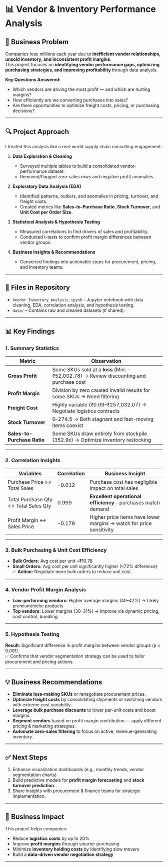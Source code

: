 # 📊 Vendor & Inventory Performance Analysis  

## 📌 Business Problem  
Companies lose millions each year due to **inefficient vendor relationships, unsold inventory, and inconsistent profit margins**.  
This project focuses on **identifying vendor performance gaps, optimizing purchasing strategies, and improving profitability** through data analysis.  

**Key Questions Answered:**  
- Which vendors are driving the most profit — and which are hurting margins?  
- How efficiently are we converting purchases into sales?  
- Are there opportunities to optimize freight costs, pricing, or purchasing decisions?  

---

## 🔍 Project Approach  
I treated this analysis like a real-world supply chain consulting engagement:  

1. **Data Exploration & Cleaning**  
   - Surveyed multiple tables to build a consolidated vendor-performance dataset.  
   - Removed/flagged zero-sales rows and negative profit anomalies.  

2. **Exploratory Data Analysis (EDA)**  
   - Identified patterns, outliers, and anomalies in pricing, turnover, and freight costs.  
   - Created metrics like **Sales-to-Purchase Ratio**, **Stock Turnover**, and **Unit Cost per Order Size**.  

3. **Statistical Analysis & Hypothesis Testing**  
   - Measured correlations to find drivers of sales and profitability.  
   - Conducted t-tests to confirm profit margin differences between vendor groups.  

4. **Business Insights & Recommendations**  
   - Converted findings into actionable steps for procurement, pricing, and inventory teams.  

---

## 📂 Files in Repository  
- `Vendor_Inventory_Analysis.ipynb` – Jupyter notebook with data cleaning, EDA, correlation analysis, and hypothesis testing.  
- `data/` – Contains raw and cleaned datasets (if shared).  

---

## 📊 Key Findings  

### 1. Summary Statistics  
| Metric | Observation |
|--------|-------------|
| **Gross Profit** | Some SKUs sold at a **loss** (Min: −₹52,002.78) → Review discounting and purchase cost |
| **Profit Margin** | Division by zero caused invalid results for some SKUs → Need filtering |
| **Freight Cost** | Highly variable (₹0.09–₹257,032.07) → Negotiate logistics contracts |
| **Stock Turnover** | 0–274.5 → Both stagnant and fast-moving items coexist |
| **Sales-to-Purchase Ratio** | Some SKUs draw entirely from stockpile (352.9x) → Optimize inventory restocking |

---

### 2. Correlation Insights  
| Variables | Correlation | Business Insight |
|-----------|-------------|-----------------|
| Purchase Price ↔ Total Sales | −0.012 | Purchase cost has negligible impact on total sales |
| Total Purchase Qty ↔ Total Sales Qty | 0.999 | **Excellent operational efficiency** – purchases match demand |
| Profit Margin ↔ Sales Price | −0.179 | Higher price items have lower margins → watch for price sensitivity |

---

### 3. Bulk Purchasing & Unit Cost Efficiency  
- **Bulk Orders:** Avg cost per unit ~₹10.78  
- **Small Orders:** Avg cost per unit significantly higher (≈72% difference)  
✅ **Action:** Negotiate more bulk orders to reduce unit cost.  

---

### 4. Vendor Profit Margin Analysis  
- **Low-performing vendors:** Higher average margins (40–42%) → Likely premium/niche products  
- **Top vendors:** Lower margins (30–31%) → Improve via dynamic pricing, cost control, bundling  

---

### 5. Hypothesis Testing  
**Result:** Significant difference in profit margins between vendor groups (p < 0.001).  
✅ Confirms that vendor segmentation strategy can be used to tailor procurement and pricing actions.  

---

## 💡 Business Recommendations  
- **Eliminate loss-making SKUs** or renegotiate procurement prices.  
- **Optimize freight costs** by consolidating shipments or switching vendors with extreme cost variability.  
- **Leverage bulk purchase discounts** to lower per-unit costs and boost margins.  
- **Segment vendors** based on profit margin contribution — apply different pricing & marketing strategies.  
- **Automate zero-sales filtering** to focus on active, revenue-generating inventory.  

---

## ✅ Next Steps  
1. Enhance visualization dashboards (e.g., monthly trends, vendor segmentation charts).  
2. Build predictive models for **profit margin forecasting** and **stock turnover prediction**.  
3. Share insights with procurement & finance teams for strategic implementation.  

---

## 🎯 Business Impact  
This project helps companies:  
- Reduce **logistics costs** by up to 20%  
- Improve **profit margins** through smarter purchasing  
- Minimize **inventory holding costs** by identifying slow movers  
- Build a **data-driven vendor negotiation strategy**  

---

